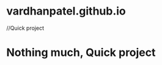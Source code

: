 # vardhanpatel.github.io
//Quick project
<!DOCTYPE html>
<html>
<body>

<h1>Nothing much, Quick project</h1>





</body>
</html>
